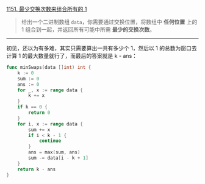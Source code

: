 [1151. 最少交换次数来组合所有的 1](https://leetcode.cn/problems/minimum-swaps-to-group-all-1s-together/)

> 给出一个二进制数组 `data`，你需要通过交换位置，将数组中 **任何位置** 上的 1 组合到一起，并返回所有可能中所需 **最少的交换次数**。

---

初见，还以为有多难，其实只需要算出一共有多少个 1，然后以 1 的总数为窗口去计算 1 的最大数量就行了，而最后的答案就是 k - ans：

```go
func minSwaps(data []int) int {
    k := 0
    sum := 0
    ans := 0
    for _, x := range data {
        k += x
    }
    if k == 0 {
        return 0
    }
    for i, x := range data {
        sum += x
        if i < k - 1 {
            continue
        }
        ans = max(sum, ans)
        sum -= data[i - k + 1]
    }
    return k - ans
}
```

